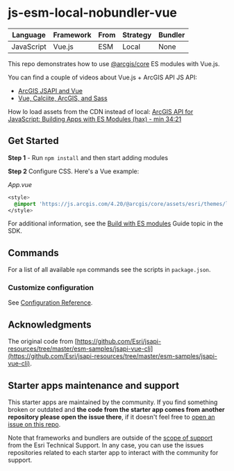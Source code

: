 # js-esm-local-nobundler-vue

|Language|Framework|From|Strategy|Bundler|
|---|---|---|---|---|
|JavaScript|Vue.js|ESM|Local|None|

This repo demonstrates how to use [@arcgis/core](https://www.npmjs.com/package/@arcgis/core) ES modules with Vue.js. 

You can find a couple of videos about Vue.js + ArcGIS API JS API:

* [ArcGIS JSAPI and Vue](https://www.youtube.com/watch?v=4GnJYcoLf2E)
* [Vue, Calciite, ArcGIS, and Sass](https://www.youtube.com/watch?v=os1BvdRo6Hk)

How lo load assets from the CDN instead of local: [ArcGIS API for JavaScript: Building Apps with ES Modules (hax) - min 34:21](https://youtu.be/ojrGonjJI2k?t=2061)

## Get Started

**Step 1** - Run `npm install` and then start adding modules

**Step 2** Configure CSS. Here's a Vue example:

*App.vue*

```css
<style>
  @import 'https://js.arcgis.com/4.20/@arcgis/core/assets/esri/themes/light/main.css';
</style>
```

For additional information, see the [Build with ES modules](https://developers.arcgis.com/javascript/latest/es-modules/) Guide topic in the SDK.

## Commands

For a list of all available `npm` commands see the scripts in `package.json`. 

### Customize configuration
See [Configuration Reference](https://cli.vuejs.org/config/).

## Acknowledgments

The original code from [https://github.com/Esri/jsapi-resources/tree/master/esm-samples/jsapi-vue-cli](https://github.com/Esri/jsapi-resources/tree/master/esm-samples/jsapi-vue-cli).

## Starter apps maintenance and support

This starter apps are maintained by the community. If you find something broken or outdated and **the code from the starter app comes from another repository please open the issue there**, if it doesn't feel free to [open an issue on this repo](https://github.com/hhkaos/arcgis-js-api-starter-apps/issues).

Note that frameworks and bundlers are outside of the [scope of support](https://support.esri.com/en/supportscope) from the Esri Technical Support. In any case, you can use the issues repositories related to each starter app to interact with the community for support.